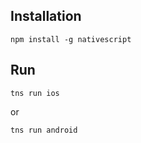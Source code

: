 ## Installation
```
npm install -g nativescript
```

## Run
```
tns run ios
```
or
```
tns run android
```
